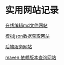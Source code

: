 # 实用网站记录
[在线编辑md文件网站](https://www.zybuluo.com/mdeditor)

[模拟json数据获取网站](https://my-json-server.typicode.com)

[后端服务网站](https://www.leancloud.cn)

[maven 依赖版本查询网站](https://mvnrepository.com/)
